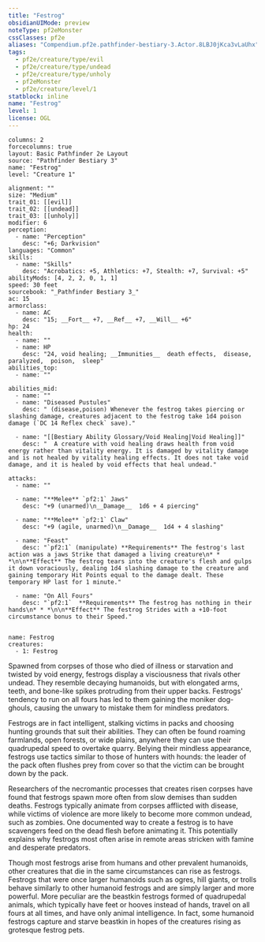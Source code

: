 ```yaml
---
title: "Festrog"
obsidianUIMode: preview
noteType: pf2eMonster
cssClasses: pf2e
aliases: "Compendium.pf2e.pathfinder-bestiary-3.Actor.8LBJ0jKca3vLaUhx" 
tags:
  - pf2e/creature/type/evil
  - pf2e/creature/type/undead
  - pf2e/creature/type/unholy
  - pf2eMonster
  - pf2e/creature/level/1
statblock: inline
name: "Festrog"
level: 1
license: OGL
---
```


```statblock
columns: 2
forcecolumns: true
layout: Basic Pathfinder 2e Layout
source: "Pathfinder Bestiary 3"
name: "Festrog"
level: "Creature 1"

alignment: ""
size: "Medium"
trait_01: [[evil]]
trait_02: [[undead]]
trait_03: [[unholy]]
modifier: 6
perception:
  - name: "Perception"
    desc: "+6; Darkvision"
languages: "Common"
skills:
  - name: "Skills"
    desc: "Acrobatics: +5, Athletics: +7, Stealth: +7, Survival: +5"
abilityMods: [4, 2, 2, 0, 1, 1]
speed: 30 feet
sourcebook: "_Pathfinder Bestiary 3_"
ac: 15
armorclass:
  - name: AC
    desc: "15; __Fort__ +7, __Ref__ +7, __Will__ +6"
hp: 24
health:
  - name: ""
  - name: HP
    desc: "24, void healing; __Immunities__  death effects,  disease,  paralyzed,  poison,  sleep"
abilities_top:
  - name: ""

abilities_mid:
  - name: ""
  - name: "Diseased Pustules"
    desc: " (disease,poison) Whenever the festrog takes piercing or slashing damage, creatures adjacent to the festrog take 1d4 poison damage (`DC 14 Reflex check` save)."

  - name: "[[Bestiary Ability Glossary/Void Healing|Void Healing]]"
    desc: "  A creature with void healing draws health from void energy rather than vitality energy. It is damaged by vitality damage and is not healed by vitality healing effects. It does not take void damage, and it is healed by void effects that heal undead."

attacks:
  - name: ""

  - name: "**Melee** `pf2:1` Jaws"
    desc: "+9 (unarmed)\n__Damage__  1d6 + 4 piercing"

  - name: "**Melee** `pf2:1` Claw"
    desc: "+9 (agile, unarmed)\n__Damage__  1d4 + 4 slashing"

  - name: "Feast"
    desc: "`pf2:1` (manipulate) **Requirements** The festrog's last action was a jaws Strike that damaged a living creature\n* * *\n\n**Effect** The festrog tears into the creature's flesh and gulps it down voraciously, dealing 1d4 slashing damage to the creature and gaining temporary Hit Points equal to the damage dealt. These temporary HP last for 1 minute."

  - name: "On All Fours"
    desc: "`pf2:1`  **Requirements** The festrog has nothing in their hands\n* * *\n\n**Effect** The festrog Strides with a +10-foot circumstance bonus to their Speed."
 
```

```encounter-table
name: Festrog
creatures:
  - 1: Festrog
```



Spawned from corpses of those who died of illness or starvation and twisted by void energy, festrogs display a visciousness that rivals other undead. They resemble decaying humanoids, but with elongated arms, teeth, and bone-like spikes protruding from their upper backs. Festrogs' tendency to run on all fours has led to them gaining the moniker dog-ghouls, causing the unwary to mistake them for mindless predators.

Festrogs are in fact intelligent, stalking victims in packs and choosing hunting grounds that suit their abilities. They can often be found roaming farmlands, open forests, or wide plains, anywhere they can use their quadrupedal speed to overtake quarry. Belying their mindless appearance, festrogs use tactics similar to those of hunters with hounds: the leader of the pack often flushes prey from cover so that the victim can be brought down by the pack.

Researchers of the necromantic processes that creates risen corpses have found that festrogs spawn more often from slow demises than sudden deaths. Festrogs typically animate from corpses afflicted with disease, while victims of violence are more likely to become more common undead, such as zombies. One documented way to create a festrog is to have scavengers feed on the dead flesh before animating it. This potentially explains why festrogs most often arise in remote areas stricken with famine and desperate predators.

Though most festrogs arise from humans and other prevalent humanoids, other creatures that die in the same circumstances can rise as festrogs. Festrogs that were once larger humanoids such as ogres, hill giants, or trolls behave similarly to other humanoid festrogs and are simply larger and more powerful. More peculiar are the beastkin festrogs formed of quadrupedal animals, which typically have feet or hooves instead of hands, travel on all fours at all times, and have only animal intelligence. In fact, some humanoid festrogs capture and starve beastkin in hopes of the creatures rising as grotesque festrog pets.
